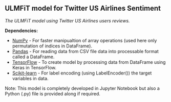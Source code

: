 ## ULMFiT model for Twitter US Airlines Sentiment

*The ULMFiT model using Twitter US Airlines users reviews.*

**Dependencies:**
- [NumPy](https://www.numpy.org/) - For faster manipualtion of array operations (used here only permutation of indices in DataFrame).
- [Pandas](https://pandas.pydata.org/) - For reading data from CSV file data into processable format called a DataFrame.
- [TensorFlow](https://www.tensorflow.org/) - To create model by processing data from DataFrame using Keras in TensorFlow.
- [Scikit-learn](https://scikit-learn.org/stable) - For label encoding (using LabelEncoder()) the target variables in data.

Note: This model is completely developed in Jupyter Notebook but also a Python (.py) file is provided along if required.
